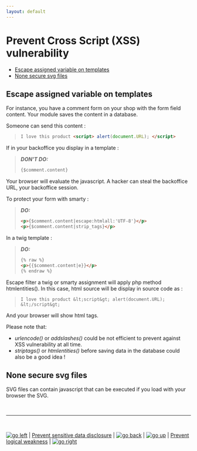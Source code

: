 ```yaml
---
layout: default
---
```


# Prevent Cross Script (XSS) vulnerability 

  - [Escape assigned variable on templates](#escape-assigned-variable-on-templates)
  - [None secure svg files](#none-secure-svg-files)

## Escape assigned variable on templates

For instance, you have a comment form on your shop with the form field content.
Your module saves the content in a database.

Someone can send this content :

> ```html
> I love this product <script> alert(document.URL); </script>
> ```

If in your backoffice you display in a template :

> ***DON'T DO:***
> ```html
> {$comment.content}
> ```

Your browser will evaluate the javascript. A hacker can steal the backoffice URL, your backoffice session.

To protect your form with smarty :

> ***DO:***
> ```html
> <p>{$comment.content|escape:htmlall:'UTF-8'}</p>
> <p>{$comment.content|strip_tags}</p>
> ```

In a twig template :

> ***DO:***
> ```html
> {% raw %}
> <p>{{$comment.content|e}}</p>
> {% endraw %}
> ```

Escape filter a twig or smarty assignment will apply php method htmlentities(). In this case, html source will be display in source code as :

> ```
> I love this product &lt;script&gt; alert(document.URL); &lt;/script&gt;
> ```

And your browser will show html tags.

Please note that:
- *urlencode()* or *addslashes()* could be not efficient to prevent against XSS vulnerability at all time.
- *striptags()* or *htmlentities()* before saving data in the database could also be a good idea !

## None secure svg files

SVG files can contain javascript that can be executed if you load with your browser the SVG. 

<br>

****

<br>

[![go left](/images/left-arrow-9133251.png)](/security-advisories/kb/sensitive_data_disclosure.html) | [Prevent sensitive data disclosure](/sensitive_data_disclosure.md) | [![go back](/images/back-to-menu-arrow-9121722.png)](/security-advisories/kb/index.html) | [![go up](/images/up-arrow-1767592-1502496.png)](#prevent-cross-script-xss-vulnerability) | [Prevent logical weakness](/logical_weakness.md) | [![go right](/images/right-arrow.png)](/security-advisories/kb/logical_weakness.html)